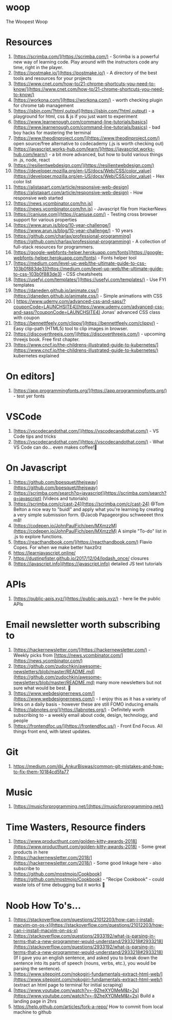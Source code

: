 # woop
The Woopest Woop


# **Resources**

1. [https://scrimba.com/](https://scrimba.com/) - Scrimba is a powerful new way of learning code. Play around with the instructors code any time, right in the player.
2. [https://postmake.io/](https://postmake.io/) - A directory of the best tools and resources for your projects
3. [https://www.cnet.com/how-to/21-chrome-shortcuts-you-need-to-know/](https://www.cnet.com/how-to/21-chrome-shortcuts-you-need-to-know/) 
4. [https://workona.com/](https://workona.com/) - worth checking plugin for chrome tab management
5. [https://jsbin.com/?html,output](https://jsbin.com/?html,output) - a playground for html, css & js if you just want to experiment
6. [https://www.learnenough.com/command-line-tutorials/basics](https://www.learnenough.com/command-line-tutorials/basics) - bad boy hacks for mastering the terminal
7. [https://www.theodinproject.com/](https://www.theodinproject.com/) open source/free  alternative to codecademy (.js is worth checking out) 
8. [https://javascript.works-hub.com/learn/](https://javascript.works-hub.com/learn/) - a bit more advanced, but how to build various things in .js, node, react 
9. [https://resilientwebdesign.com/](https://resilientwebdesign.com/) 
10. [https://developer.mozilla.org/en-US/docs/Web/CSS/color_value](https://developer.mozilla.org/en-US/docs/Web/CSS/color_value) - Hex color list
11. [https://alistapart.com/article/responsive-web-design](https://alistapart.com/article/responsive-web-design) - How responsive web started
12. [https://news.ycombinator.com/hn.js](https://news.ycombinator.com/hn.js) - Javascript file from HackerNews
13. [https://caniuse.com](https://caniuse.com/) - Testing cross browser support for various properties
14. [https://www.arun.is/blog/10-year-challenge/](https://www.arun.is/blog/10-year-challenge/) - 10 years
15. [https://github.com/charlax/professional-programming](https://github.com/charlax/professional-programming) - A collection of full-stack resources for programmers.
16. [https://google-webfonts-helper.herokuapp.com/fonts](https://google-webfonts-helper.herokuapp.com/fonts) - Fonts helper tool
17. [https://medium.com/level-up-web/the-ultimate-guide-to-css-103b0f883de3](https://medium.com/level-up-web/the-ultimate-guide-to-css-103b0f883de3) - CSS cheatsheets
18. [https://usefyi.com/templates/](https://usefyi.com/templates/) - Use FYI templates
19. [https://daneden.github.io/animate.css/](https://daneden.github.io/animate.css/) - Simple animations with CSS
20. [
https://www.udemy.com/advanced-css-and-sass/?couponCode=LAUNCHSITE4](https://www.udemy.com/advanced-css-and-sass/?couponCode=LAUNCHSITE4) Jonas' advanced CSS class with coupon 
21. [https://bennettfeely.com/clippy/](https://bennettfeely.com/clippy/) - Easy clip-path (HTML5) tool to clip images in browser.
22. [https://discoverthreejs.com/](https://discoverthreejs.com/) - upcoming threejs book. Free first chapter. 
23. [https://www.cncf.io/the-childrens-illustrated-guide-to-kubernetes/](https://www.cncf.io/the-childrens-illustrated-guide-to-kubernetes/) kubernetes explained 


# On editors]

1. [https://app.programmingfonts.org/](https://app.programmingfonts.org/) - test yer fonts

# VSCode

1. [https://vscodecandothat.com/](https://vscodecandothat.com/) - VS Code tips and tricks
2. [https://vscodecandothat.com/](https://vscodecandothat.com/) - What VS Code can do... even makes coffee!🙊

# On Javascript

1. [https://github.com/bpesquet/thejsway](https://github.com/bpesquet/thejsway)
2. [https://scrimba.com/search?q=javascript](https://scrimba.com/search?q=javascript) (Videos and tutorials) 
3. [https://scrimba.com/c/cast-24](https://scrimba.com/c/cast-24) @Tom Belton a nice way to "buidl" and apply what you're learning by creating a very simple submission form. @Jacob Papageorgiou schweeeet thnx m8!
4. [https://codepen.io/JohnPaulFich/pen/MXmzzM](https://codepen.io/JohnPaulFich/pen/MXmzzM) A simple "To-do" list in .js to explore functions.
5. [https://reacthandbook.com/](https://reacthandbook.com/) Flavio Copes. For when we make better haxz0rz
6. https://learnjavascript.online/
7. https://dustinpfister.github.io/2017/12/04/lodash_once/  closures
8. [https://javascript.info](https://javascript.info) detailed JS text tutorials

# APIs
1. [https://public-apis.xyz/](https://public-apis.xyz/) - here lie the public APIs

# Email newsletter worth subscribing to

1. [https://hackernewsletter.com/](https://hackernewsletter.com/) - Weekly picks from [https://news.ycombinator.com/](https://news.ycombinator.com/)
2. [https://github.com/zudochkin/awesome-newsletters/blob/master/README.md](https://github.com/zudochkin/awesome-newsletters/blob/master/README.md) many more newsletters but not sure what would be best. 🤔
3. [https://www.webdesignernews.com/](https://www.webdesignernews.com/) - I enjoy this as it has a variety of links on a daily basis - however these are still FOMO inducing emails
4. [https://labnotes.org/](https://labnotes.org/) - Definitely worth subscribing to - a weekly email about code, design, technology, and people
5. [https://frontendfoc.us/](https://frontendfoc.us/) - Front End Focus. All things front end, with latest updates. 

# Git

1. https://medium.com/@i_AnkurBiswas/common-git-mistakes-and-how-to-fix-them-10184cd5fa77

# Music

1. [https://musicforprogramming.net/](https://musicforprogramming.net/)

# Time Wasters, Resource finders

1. [https://www.producthunt.com/golden-kitty-awards-2018](https://www.producthunt.com/golden-kitty-awards-2018) - Some great products in here
2. [https://hackernewsletter.com/2018/](https://hackernewsletter.com/2018/) - Some good linkage here - also subscribe to 
3. [https://github.com/mostmojo/Cookbook](https://github.com/mostmojo/Cookbook) - "Recipe Cookbook" - could waste lots of time debugging but it works 🤭

# Noob How To's...

1. [https://stackoverflow.com/questions/21012203/how-can-i-install-macvim-on-os-x](https://stackoverflow.com/questions/21012203/how-can-i-install-macvim-on-os-x)
2. [https://stackoverflow.com/questions/2933192/what-is-parsing-in-terms-that-a-new-programmer-would-understand/2933218#2933218](https://stackoverflow.com/questions/2933192/what-is-parsing-in-terms-that-a-new-programmer-would-understand/2933218#2933218) (If I gave you an english sentence, and asked you to break down the sentence into its parts of speech (nouns, verbs, etc.), you would be parsing the sentence).
3. [https://www.sitepoint.com/nokogiri-fundamentals-extract-html-web/](https://www.sitepoint.com/nokogiri-fundamentals-extract-html-web/) (extract an html page to terminal for initial scraping) 
4. [https://www.youtube.com/watch?v=-9ZheXYOMeM&t=2s](https://www.youtube.com/watch?v=-9ZheXYOMeM&t=2s) Build a landing page in 2hrs
5. https://help.github.com/articles/fork-a-repo/ How to commit from local machine to github
